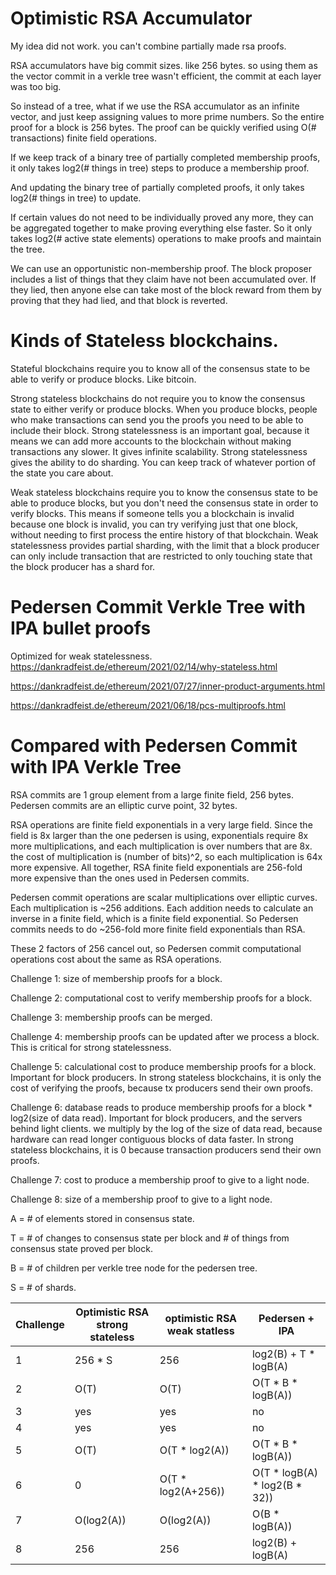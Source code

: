 Optimistic RSA Accumulator
==============

My idea did not work. you can't combine partially made rsa proofs. 




RSA accumulators have big commit sizes. like 256 bytes.
so using them as the vector commit in a verkle tree wasn't efficient,
the commit at each layer was too big.

So instead of a tree, what if we use the RSA accumulator as an infinite vector, and just keep assigning values to more prime numbers.
So the entire proof for a block is 256 bytes.
The proof can be quickly verified using O(# transactions) finite field operations.

If we keep track of a binary tree of partially completed membership proofs,
it only takes log2(# things in tree) steps to produce a membership proof.

And updating the binary tree of partially completed proofs,
it only takes log2(# things in tree) to update.

If certain values do not need to be individually proved any more,
they can be aggregated together to make proving everything else faster.
So it only takes log2(# active state elements) operations to make proofs and maintain the tree.

We can use an opportunistic non-membership proof.
The block proposer  includes a list of things that they claim have not been accumulated over.
If they lied, then anyone else can take most of the block reward from them by proving that they had lied, and that block is reverted.

Kinds of Stateless blockchains.
=============

Stateful blockchains require you to know all of the consensus state to be able to verify or produce blocks. Like bitcoin.

Strong stateless blockchains do not require you to know the consensus state to either verify or produce blocks. When you produce blocks, people who make transactions can send you the proofs you need to be able to include their block.
Strong statelessness is an important goal, because it means we can add more accounts to the blockchain without making transactions any slower. It gives infinite scalability.
Strong statelessness gives the ability to do sharding. You can keep track of whatever portion of the state you care about.

Weak stateless blockchains require you to know the consensus state to be able to produce blocks, but you don't need the consensus state in order to verify blocks.
This means if someone tells you a blockchain is invalid because one block is invalid, you can try verifying just that one block, without needing to first process the entire history of that blockchain.
Weak statelessness provides partial sharding, with the limit that a block producer can only include transaction that are restricted to only touching state that the block producer has a shard for.

Pedersen Commit Verkle Tree with IPA bullet proofs
=============

Optimized for weak statelessness. https://dankradfeist.de/ethereum/2021/02/14/why-stateless.html

https://dankradfeist.de/ethereum/2021/07/27/inner-product-arguments.html

https://dankradfeist.de/ethereum/2021/06/18/pcs-multiproofs.html

Compared with Pedersen Commit with IPA Verkle Tree
========

RSA commits are 1 group element from a large finite field, 256 bytes.
Pedersen commits are an elliptic curve point, 32 bytes.

RSA operations are finite field exponentials in a very large field. Since the field is 8x larger than the one pedersen is using, exponentials require 8x more multiplications, and each multiplication is over numbers that are 8x. the cost of multiplication is (number of bits)^2, so each multiplication is 64x more expensive. All together, RSA finite field exponentials are 256-fold more expensive than the ones used in Pedersen commits.

Pedersen commit operations are scalar multiplications over elliptic curves. Each multiplication is ~256 additions. Each addition needs to calculate an inverse in a finite field, which is a finite field exponential. So Pedersen commits needs to do ~256-fold more finite field exponentials than RSA.

These 2 factors of 256 cancel out, so Pedersen commit computational operations cost about the same as RSA operations.

Challenge 1: size of membership proofs for a block.

Challenge 2: computational cost to verify membership proofs for a block. 

Challenge 3: membership proofs can be merged. 

Challenge 4: membership proofs can be updated after we process a block. This is critical for strong statelessness.

Challenge 5: calculational cost to produce membership proofs for a block. Important for block producers. In strong stateless blockchains, it is only the cost of verifying the proofs, because tx producers send their own proofs.

Challenge 6: database reads to produce membership proofs for a block * log2(size of data read). Important for block producers, and the servers behind light clients. we multiply by the log of the size of data read, because hardware can read longer contiguous blocks of data faster. In strong stateless blockchains, it is 0 because transaction producers send their own proofs.

Challenge 7: cost to produce a membership proof to give to a light node.

Challenge 8: size of a membership proof to give to a light node.

A = # of elements stored in consensus state.

T = # of changes to consensus state per block and # of things from consensus state proved per block.

B = # of children per verkle tree node for the pedersen tree.

S = # of shards.


Challenge | Optimistic RSA strong stateless | optimistic RSA weak statless | Pedersen + IPA |
| --- | --- | --- | --- | 
1 | 256 * S     |  256   | log2(B) + T * logB(A) |
2 | O(T)      |  O(T)  | O(T * B * logB(A)) |
3 | yes      |  yes              | no |
4 | yes      |  yes              | no |
5 | O(T) | O(T * log2(A))  | O(T * B * logB(A)) |
6 | 0 |  O(T * log2(A+256)) | O(T * logB(A) * log2(B * 32)) |
7 | O(log2(A)) |  O(log2(A))  | O(B * logB(A)) |
8 | 256 | 256 | log2(B) + logB(A) |
 

